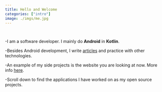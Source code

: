 ```yaml
---
title: Hello and Welcome
categories: ["intro"]
image: ./imgs/me.jpg
---
```

<p/>
&nbsp;

-I am a software developer. I mainly do **Android** in **Kotlin**.

-Besides Android development, I write [articles](/blog/) and practice with other technologies.

-An example of my side projects is the website you are looking at now. More info [here](/projects/hugomatilla-com).

-Scroll down to find the applications I have worked on as my open source projects.

